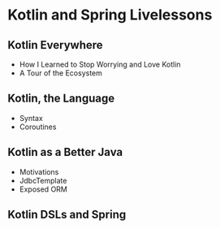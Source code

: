 # Kotlin and Spring Livelessons

## Kotlin Everywhere 
* How I Learned to Stop Worrying and Love Kotlin
* A Tour of the Ecosystem 

## Kotlin, the Language
* Syntax
* Coroutines

## Kotlin as a Better Java 
* Motivations
* JdbcTemplate
* Exposed ORM 

## Kotlin DSLs and Spring 

## 
